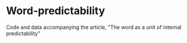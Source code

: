 # Word-predictability
Code and data accompanying the article, "The word as a unit of internal predictability"
